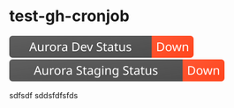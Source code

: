 # test-gh-cronjob

![Dev Status](.status/scale_status_dev_down.svg) ![Staging Status](.status/scale_status_staging_down.svg)


sdfsdf
sddsfdfsfds

